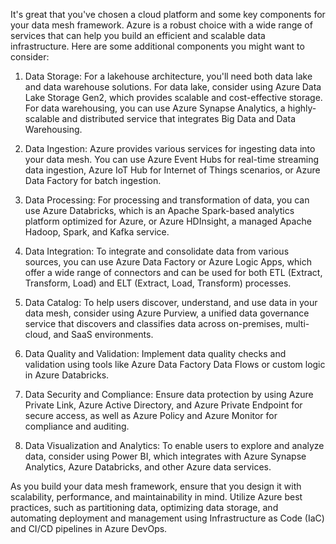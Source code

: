 It's great that you've chosen a cloud platform and some key components for your data mesh framework. Azure is a robust choice with a wide range of services that can help you build an efficient and scalable data infrastructure. Here are some additional components you might want to consider:

1. Data Storage: For a lakehouse architecture, you'll need both data lake and data warehouse solutions. For data lake, consider using Azure Data Lake Storage Gen2, which provides scalable and cost-effective storage. For data warehousing, you can use Azure Synapse Analytics, a highly-scalable and distributed service that integrates Big Data and Data Warehousing.

2. Data Ingestion: Azure provides various services for ingesting data into your data mesh. You can use Azure Event Hubs for real-time streaming data ingestion, Azure IoT Hub for Internet of Things scenarios, or Azure Data Factory for batch ingestion.

3. Data Processing: For processing and transformation of data, you can use Azure Databricks, which is an Apache Spark-based analytics platform optimized for Azure, or Azure HDInsight, a managed Apache Hadoop, Spark, and Kafka service.

4. Data Integration: To integrate and consolidate data from various sources, you can use Azure Data Factory or Azure Logic Apps, which offer a wide range of connectors and can be used for both ETL (Extract, Transform, Load) and ELT (Extract, Load, Transform) processes.

5. Data Catalog: To help users discover, understand, and use data in your data mesh, consider using Azure Purview, a unified data governance service that discovers and classifies data across on-premises, multi-cloud, and SaaS environments.

6. Data Quality and Validation: Implement data quality checks and validation using tools like Azure Data Factory Data Flows or custom logic in Azure Databricks.

7. Data Security and Compliance: Ensure data protection by using Azure Private Link, Azure Active Directory, and Azure Private Endpoint for secure access, as well as Azure Policy and Azure Monitor for compliance and auditing.

8. Data Visualization and Analytics: To enable users to explore and analyze data, consider using Power BI, which integrates with Azure Synapse Analytics, Azure Databricks, and other Azure data services.

As you build your data mesh framework, ensure that you design it with scalability, performance, and maintainability in mind. Utilize Azure best practices, such as partitioning data, optimizing data storage, and automating deployment and management using Infrastructure as Code (IaC) and CI/CD pipelines in Azure DevOps.